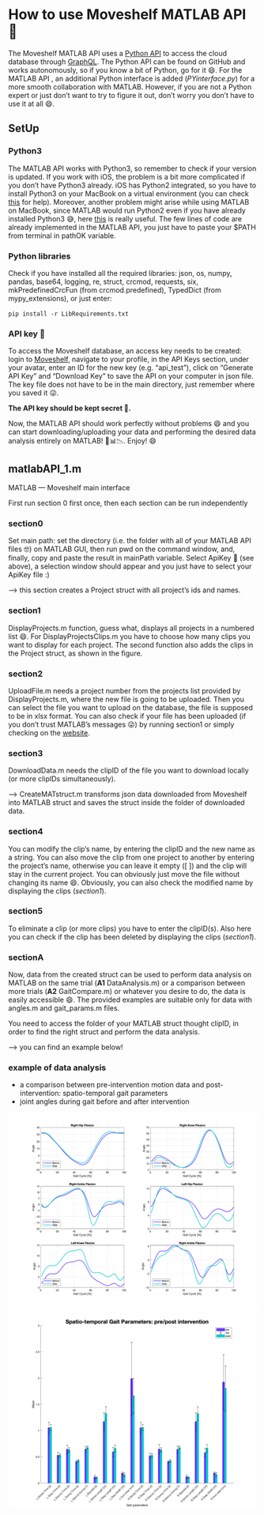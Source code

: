 # How to use Moveshelf MATLAB API 🥰

The Moveshelf MATLAB API uses a [Python API](https://github.com/moveshelf/python-api-example) to access the cloud database through [GraphQL](https://graphql.org).
The Python API can be found on GitHub and works autonomously, so if you know a bit of Python, go for it 😄.
For the MATLAB API , an additional Python interface is added (*PYinterface.py*) for a more smooth collaboration with MATLAB. However,  if you are not a Python expert or just don’t want to try to figure it out, don’t worry you don’t have to use it at all 😄.

## **SetUp**

### Python3

The MATLAB API works with Python3, so remember to check if your version is updated. 
If you work with iOS, the problem is a bit more complicated if you don’t have Python3 already. iOS has Python2 integrated, so you have to install Python3 on your MacBook on a virtual environment (you can check [this](https://code.visualstudio.com/docs/python/python-tutorial) for help).
Moreover, another problem might arise while using MATLAB on MacBook, since MATLAB would run Python2 even if you have already installed Python3 😅, here [this](https://erikreinertsen.com/python3-in-matlab/) is really useful. The few lines of code are already implemented in the MATLAB API, you just have to paste your $PATH from terminal in pathOK variable.

### Python libraries

Check if you have installed all the required libraries: json, os, numpy, pandas, base64, logging, re, struct, crcmod, requests, six, mkPredefinedCrcFun (from crcmod.predefined), TypedDict (from mypy_extensions), or just enter:

```
pip install -r LibRequirements.txt
```

### API key 🔐

To access the Moveshelf database, an access key needs to be created: login to [Moveshelf](https://moveshelf.com), navigate to your profile, in the API Keys section, under your avatar, enter an ID for the new key (e.g. “api_test”), click on “Generate API Key” and “Download Key” to save the API on your computer in json file. The key file does not have to be in the main directory, just remember where you saved it 😜.

**The API key should be kept secret 🤫.**

Now, the MATLAB API should work perfectly without problems 😄 and you can start downloading/uploading your data and performing the desired data analysis entirely on MATLAB! 🥳📊📉.
Enjoy! 😄

## **matlabAPI_1.m**

MATLAB — Moveshelf main interface

First run section 0 first once, then each section can be run independently

### section**0**

Set main path: set the directory (i.e. the folder with all of your MATLAB API files 🤓) on MATLAB GUI, then run pwd on the command window, and, finally, copy and paste the result in mainPath variable.
Select ApiKey 🔐 (see above), a selection window should appear and you just have to select your ApiKey file :)

—> this section creates a Project struct with all project’s ids and names.

### section**1**

DisplayProjects.m function, guess what, displays all projects in a numbered list 😄.
For DisplayProjectsClips.m you have to choose how many clips you want to display for each project.
The second function also adds the clips in the Project struct, as shown in the figure.

### section**2**

UploadFile.m needs a project number from the projects list provided by DisplayProjects.m, where the new file is going to be uploaded.
Then you can select the file you want to upload on the database, the file is supposed to be in xlsx format.
You can also check if your file has been uploaded (if you don’t trust MATLAB’s messages 😜) by running section1 or simply checking on the [website](https://moveshelf.com).

### section**3**

DownloadData.m needs the clipID of the file you want to download locally (or more clipIDs simultaneously).

—> CreateMATstruct.m transforms json data downloaded from Moveshelf into MATLAB struct and saves the struct inside the folder of downloaded data.

### section**4**

You can modify the clip’s name, by entering the clipID and the new name as a string.
You can also move the clip from one project to another by entering the project’s name, otherwise you can leave it empty ([ ]) and the clip will stay in the current project.
You can obviously just move the file without changing its name 😄.
Obviously, you can also check the modified name by displaying the clips (*section1*).

### section**5**

To eliminate a clip (or more clips) you have to enter the clipID(s).
Also here you can check if the clip has been deleted by displaying the clips (*section1*).

### section**A**

Now, data from the created struct can be used to perform data analysis on MATLAB on the same trial (**A1** DataAnalysis.m) or a comparison between more trials (**A2** GaitCompare.m) or whatever you desire to do, the data is easily accessible 😄. The provided examples are suitable only for data with angles.m and gait_params.m files.

You need to access the folder of your MATLAB struct thought clipID, in order to find the right struct and perform the data analysis.

—> you can find an example below!

### example of data analysis

* a comparison between pre-intervention motion data and post-intervention: spatio-temporal gait parameters
* joint angles during gait before and after intervention

![](f1.png)
![](f2.png)
